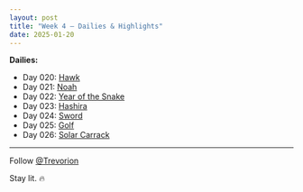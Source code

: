 ```yaml
---
layout: post
title: "Week 4 – Dailies & Highlights"
date: 2025-01-20
---
```


**Dailies:**
- Day 020: [Hawk](https://x.com/Trevorion/status/1881325990837920000)
- Day 021: [Noah](https://x.com/Trevorion/status/1881763001596080230)
- Day 022: [Year of the Snake](https://x.com/Trevorion/status/1882045104724246616)
- Day 023: [Hashira](https://x.com/Trevorion/status/1882261813691314343)
- Day 024: [Sword](https://x.com/Trevorion/status/1882743864890671168)
- Day 025: [Golf](https://x.com/Trevorion/status/1883015525036699827)
- Day 026: [Solar Carrack](https://x.com/Trevorion/status/1883413518952858105)

---
Follow [@Trevorion](https://x.com/Trevorion)

Stay lit. 🔥
